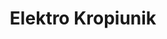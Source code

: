 ---
title: "Elektro Kropiunik"
url: /poertschach-am-woerther-see/elektro-kropiunik/
shop: Elektronik
---